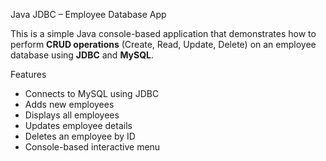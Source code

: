 Java JDBC – Employee Database App

This is a simple Java console-based application that demonstrates how to perform **CRUD operations** (Create, Read, Update, Delete) on an employee database using **JDBC** and **MySQL**.

 Features

- Connects to MySQL using JDBC
- Adds new employees
- Displays all employees
- Updates employee details
- Deletes an employee by ID
- Console-based interactive menu
